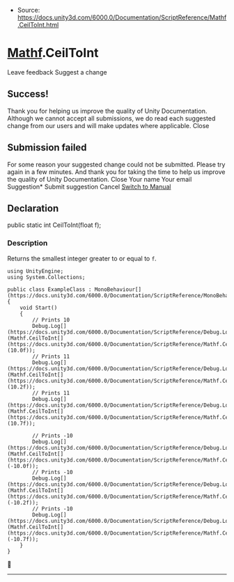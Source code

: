 * Source: https://docs.unity3d.com/6000.0/Documentation/ScriptReference/Mathf.CeilToInt.html

#  [Mathf](https://docs.unity3d.com/6000.0/Documentation/ScriptReference/Mathf.html).CeilToInt
Leave feedback
Suggest a change
## Success!
Thank you for helping us improve the quality of Unity Documentation. Although we cannot accept all submissions, we do read each suggested change from our users and will make updates where applicable.
Close
## Submission failed
For some reason your suggested change could not be submitted. Please <a>try again</a> in a few minutes. And thank you for taking the time to help us improve the quality of Unity Documentation.
Close
Your name Your email Suggestion* Submit suggestion
Cancel
[Switch to Manual](https://docs.unity3d.com/6000.0/Documentation/Manual/class-Mathf.html "Go to Mathf Component in the Manual")
## Declaration
public static int CeilToInt(float f); 
### Description
Returns the smallest integer greater to or equal to `f`.
```
using UnityEngine;
using System.Collections;  
  
public class ExampleClass : MonoBehaviour[](https://docs.unity3d.com/6000.0/Documentation/ScriptReference/MonoBehaviour.html)
{
    void Start()
    {
        // Prints 10
        Debug.Log[](https://docs.unity3d.com/6000.0/Documentation/ScriptReference/Debug.Log.html)(Mathf.CeilToInt[](https://docs.unity3d.com/6000.0/Documentation/ScriptReference/Mathf.CeilToInt.html)(10.0f));
        // Prints 11
        Debug.Log[](https://docs.unity3d.com/6000.0/Documentation/ScriptReference/Debug.Log.html)(Mathf.CeilToInt[](https://docs.unity3d.com/6000.0/Documentation/ScriptReference/Mathf.CeilToInt.html)(10.2f));
        // Prints 11
        Debug.Log[](https://docs.unity3d.com/6000.0/Documentation/ScriptReference/Debug.Log.html)(Mathf.CeilToInt[](https://docs.unity3d.com/6000.0/Documentation/ScriptReference/Mathf.CeilToInt.html)(10.7f));  
  
        // Prints -10
        Debug.Log[](https://docs.unity3d.com/6000.0/Documentation/ScriptReference/Debug.Log.html)(Mathf.CeilToInt[](https://docs.unity3d.com/6000.0/Documentation/ScriptReference/Mathf.CeilToInt.html)(-10.0f));
        // Prints -10
        Debug.Log[](https://docs.unity3d.com/6000.0/Documentation/ScriptReference/Debug.Log.html)(Mathf.CeilToInt[](https://docs.unity3d.com/6000.0/Documentation/ScriptReference/Mathf.CeilToInt.html)(-10.2f));
        // Prints -10
        Debug.Log[](https://docs.unity3d.com/6000.0/Documentation/ScriptReference/Debug.Log.html)(Mathf.CeilToInt[](https://docs.unity3d.com/6000.0/Documentation/ScriptReference/Mathf.CeilToInt.html)(-10.7f));
    }
}

```

* * *

